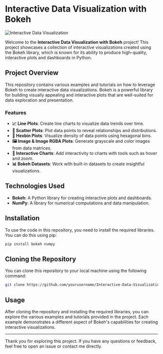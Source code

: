 
# Interactive Data Visualization with Bokeh

![Interactive Data Visualization](1_lJZkxGv5aVGtG_0FtFNc0g.png)

Welcome to the **Interactive Data Visualization with Bokeh** project! This project showcases a collection of interactive visualizations created using the Bokeh library, which is known for its ability to produce high-quality, interactive plots and dashboards in Python.

## Project Overview

This repository contains various examples and tutorials on how to leverage Bokeh to create interactive data visualizations. Bokeh is a powerful library for building visually appealing and interactive plots that are well-suited for data exploration and presentation.

### Features

- **📈 Line Plots**: Create line charts to visualize data trends over time.
- **🔵 Scatter Plots**: Plot data points to reveal relationships and distributions.
- **🔶 Hexbin Plots**: Visualize density of data points using hexagonal bins.
- **🖼️ Image & Image RGBA Plots**: Generate grayscale and color images from data matrices.
- **🧩 Interactive Charts**: Add interactivity to charts with tools such as hover and zoom.
- **📊 Bokeh Datasets**: Work with built-in datasets to create insightful visualizations.

## Technologies Used

- **Bokeh**: A Python library for creating interactive plots and dashboards.
- **NumPy**: A library for numerical computations and data manipulation.

## Installation

To use the code in this repository, you need to install the required libraries. You can do this using pip:

```bash
pip install bokeh numpy
```

## Cloning the Repository

You can clone this repository to your local machine using the following command:

```bash
git clone https://github.com/yourusername/Interactive-Data-Visualization-With-Bokeh.git
```

## Usage

After cloning the repository and installing the required libraries, you can explore the various examples and tutorials provided in the project. Each example demonstrates a different aspect of Bokeh's capabilities for creating interactive visualizations.

---

Thank you for exploring this project. If you have any questions or feedback, feel free to open an issue or contact me directly.
